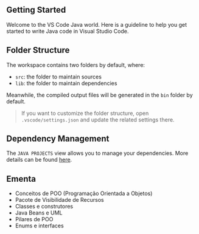 ## Getting Started

Welcome to the VS Code Java world. Here is a guideline to help you get started to write Java code in Visual Studio Code.

## Folder Structure

The workspace contains two folders by default, where:

- `src`: the folder to maintain sources
- `lib`: the folder to maintain dependencies

Meanwhile, the compiled output files will be generated in the `bin` folder by default.

> If you want to customize the folder structure, open `.vscode/settings.json` and update the related settings there.

## Dependency Management

The `JAVA PROJECTS` view allows you to manage your dependencies. More details can be found [here](https://github.com/microsoft/vscode-java-dependency#manage-dependencies).

## Ementa

 - Conceitos de POO (Programação Orientada a Objetos)
 - Pacote de Visibilidade de Recursos
 - Classes e construtores
 - Java Beans e UML
 - Pilares de POO
 - Enums e interfaces
 